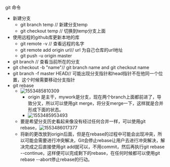 git 命令

* 新建分支
  * git branch  temp // 新建分支temp
  * git checkout temp // 切换到temp分支上面
* 使用远程的github库更新本地的库
  * git remote -v // 查看远程的名字
  * git remote add origin url// url  为自己仓库的url地址
  * git push -u origin master
* git  branch // 查看当前所在的分支
* git checkout -b  "name"// git branch name and git  checkout name
* git branch -f  master HEAD// 可能出现分支指针和head指针不在他同一个位置，这个时候需要移动分支指针
* git rebase 
  * ![1553485810309](C:\Users\a524\AppData\Local\Temp\1553485810309.png)
    * origin 是主干，mywork是分支，现在两个branch上面都前进了，导致分叉，所以可以使用git merge，将分支merge一下，这样就是合并形成下面的状态。
    * ![1553485953493](C:\Users\a524\AppData\Local\Temp\1553485953493.png)
  * 要是希望分支历史看起来像没有经过任何合并一样，可以使用git rebase，![1553486017377](C:\Users\a524\AppData\Local\Temp\1553486017377.png)
  * 将新的更改放到origin后面，但是在rebase的过程中可能会出现冲突，所以可能会需要进行冲突解决，Git会停止rebase让用户去进行冲突解决，解决完成之后直接使用git add就可以，不用commit，然后再执行git rebase --continue，这样便可以完成剩下的rebase，在任何时候都可以使用git rebase --abort停止rebase的行动。

